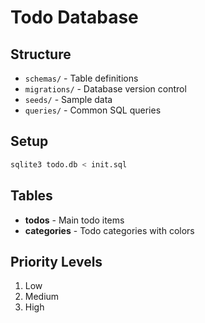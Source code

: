 # Todo Database

## Structure
- `schemas/` - Table definitions
- `migrations/` - Database version control
- `seeds/` - Sample data
- `queries/` - Common SQL queries

## Setup
```bash
sqlite3 todo.db < init.sql
```

## Tables
- **todos** - Main todo items
- **categories** - Todo categories with colors

## Priority Levels
1. Low
2. Medium  
3. High